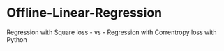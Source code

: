 # Offline-Linear-Regression
Regression with Square loss - vs - Regression with Correntropy loss with Python
